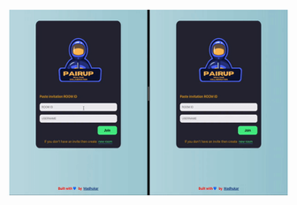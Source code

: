 
![Alt Text](
https://github.com/snailsgit/pairUp-realtime-editor/blob/main/public/ezgif.com-gif-maker.gif)
